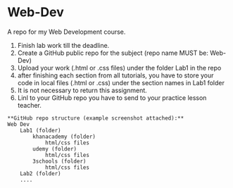 # Web-Dev
A repo for my Web Development course.

1. Finish lab work till the deadline.
2. Create a GitHub public repo for the subject (repo name MUST be: Web-Dev) 
3. Upload your work (.html or .css files) under the folder Lab1 in the repo
4. after finishing each section from all tutorials, you have to store your code in local files (.html or .css) under the section names in Lab1 folder
5. It is not necessary to return this assignment.
6. Linl to your GitHub repo you have to send to your practice lesson teacher.

```
**GitHub repo structure (example screenshot attached):**
Web Dev
    Lab1 (folder)
        khanacademy (folder)
            html/css files
        udemy (folder)
            html/css files
        3schools (folder)
            html/css files
    Lab2 (folder)
    ....
```